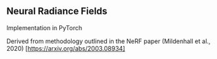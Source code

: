 ##  **Neural Radiance Fields**
Implementation in PyTorch

Derived from methodology outlined in the NeRF paper (Mildenhall et al., 2020) [https://arxiv.org/abs/2003.08934]
